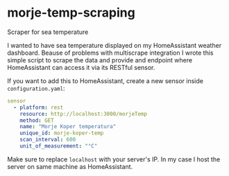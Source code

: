 # morje-temp-scraping
Scraper for sea temperature

I wanted to have sea temperature displayed on my HomeAssistant weather dashboard. Beause of problems with multiscrape integration I wrote this simple script to scrape the data and provide and endpoint where HomeAssistant can access it via its RESTful sensor.

If you want to add this to HomeAssistant, create a new sensor inside `configuration.yaml`:

``` yaml
sensor
  - platform: rest
    resource: http://localhost:3000/morjeTemp
    method: GET
    name: "Morje Koper temperatura"
    unique_id: morje-koper-temp
    scan_interval: 600
    unit_of_measurement: "°C" 
```

Make sure to replace `localhost` with your server's IP. In my case I host the server on same machine as HomeAssistant.
